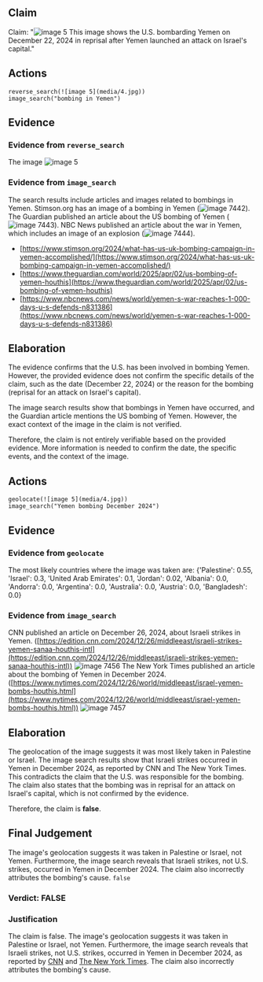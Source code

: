 ## Claim
Claim: "![image 5](media/4.jpg) This image shows the U.S. bombarding Yemen on December 22, 2024 in reprisal after Yemen launched an attack on Israel's capital."

## Actions
```
reverse_search(![image 5](media/4.jpg))
image_search("bombing in Yemen")
```

## Evidence
### Evidence from `reverse_search`
The image ![image 5](media/4.jpg)

### Evidence from `image_search`
The search results include articles and images related to bombings in Yemen. Stimson.org has an image of a bombing in Yemen (![image 7442](media/2025-08-29_21-52-1756504364-749083.jpg)). The Guardian published an article about the US bombing of Yemen (![image 7443](media/2025-08-29_21-52-1756504365-210442.jpg)). NBC News published an article about the war in Yemen, which includes an image of an explosion (![image 7444](media/2025-08-29_21-52-1756504365-579127.jpg)).

*   [https://www.stimson.org/2024/what-has-us-uk-bombing-campaign-in-yemen-accomplished/](https://www.stimson.org/2024/what-has-us-uk-bombing-campaign-in-yemen-accomplished/)
*   [https://www.theguardian.com/world/2025/apr/02/us-bombing-of-yemen-houthis](https://www.theguardian.com/world/2025/apr/02/us-bombing-of-yemen-houthis)
*   [https://www.nbcnews.com/news/world/yemen-s-war-reaches-1-000-days-u-s-defends-n831386](https://www.nbcnews.com/news/world/yemen-s-war-reaches-1-000-days-u-s-defends-n831386)


## Elaboration
The evidence confirms that the U.S. has been involved in bombing Yemen. However, the provided evidence does not confirm the specific details of the claim, such as the date (December 22, 2024) or the reason for the bombing (reprisal for an attack on Israel's capital).

The image search results show that bombings in Yemen have occurred, and the Guardian article mentions the US bombing of Yemen. However, the exact context of the image in the claim is not verified.

Therefore, the claim is not entirely verifiable based on the provided evidence. More information is needed to confirm the date, the specific events, and the context of the image.


## Actions
```
geolocate(![image 5](media/4.jpg))
image_search("Yemen bombing December 2024")
```

## Evidence
### Evidence from `geolocate`
The most likely countries where the image was taken are: {'Palestine': 0.55, 'Israel': 0.3, 'United Arab Emirates': 0.1, 'Jordan': 0.02, 'Albania': 0.0, 'Andorra': 0.0, 'Argentina': 0.0, 'Australia': 0.0, 'Austria': 0.0, 'Bangladesh': 0.0}

### Evidence from `image_search`
CNN published an article on December 26, 2024, about Israeli strikes in Yemen. ([https://edition.cnn.com/2024/12/26/middleeast/israeli-strikes-yemen-sanaa-houthis-intl](https://edition.cnn.com/2024/12/26/middleeast/israeli-strikes-yemen-sanaa-houthis-intl)) ![image 7456](media/2025-08-29_21-53-1756504393-219757.jpg) The New York Times published an article about the bombing of Yemen in December 2024. ([https://www.nytimes.com/2024/12/26/world/middleeast/israel-yemen-bombs-houthis.html](https://www.nytimes.com/2024/12/26/world/middleeast/israel-yemen-bombs-houthis.html)) ![image 7457](media/2025-08-29_21-53-1756504393-725895.jpg)


## Elaboration
The geolocation of the image suggests it was most likely taken in Palestine or Israel. The image search results show that Israeli strikes occurred in Yemen in December 2024, as reported by CNN and The New York Times. This contradicts the claim that the U.S. was responsible for the bombing. The claim also states that the bombing was in reprisal for an attack on Israel's capital, which is not confirmed by the evidence.

Therefore, the claim is **false**.


## Final Judgement
The image's geolocation suggests it was taken in Palestine or Israel, not Yemen. Furthermore, the image search reveals that Israeli strikes, not U.S. strikes, occurred in Yemen in December 2024. The claim also incorrectly attributes the bombing's cause. `false`

### Verdict: FALSE

### Justification
The claim is false. The image's geolocation suggests it was taken in Palestine or Israel, not Yemen. Furthermore, the image search reveals that Israeli strikes, not U.S. strikes, occurred in Yemen in December 2024, as reported by [CNN](https://edition.cnn.com/2024/12/26/middleeast/israeli-strikes-yemen-sanaa-houthis-intl) and [The New York Times](https://www.nytimes.com/2024/12/26/world/middleeast/israel-yemen-bombs-houthis.html). The claim also incorrectly attributes the bombing's cause.
